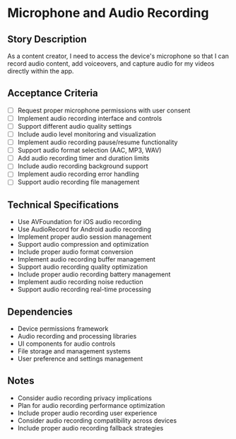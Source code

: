 # Microphone and Audio Recording

## Story Description
As a content creator, I need to access the device's microphone so that I can record audio content, add voiceovers, and capture audio for my videos directly within the app.

## Acceptance Criteria
- [ ] Request proper microphone permissions with user consent
- [ ] Implement audio recording interface and controls
- [ ] Support different audio quality settings
- [ ] Include audio level monitoring and visualization
- [ ] Implement audio recording pause/resume functionality
- [ ] Support audio format selection (AAC, MP3, WAV)
- [ ] Add audio recording timer and duration limits
- [ ] Include audio recording background support
- [ ] Implement audio recording error handling
- [ ] Support audio recording file management

## Technical Specifications
- Use AVFoundation for iOS audio recording
- Use AudioRecord for Android audio recording
- Implement proper audio session management
- Support audio compression and optimization
- Include proper audio format conversion
- Implement audio recording buffer management
- Support audio recording quality optimization
- Include proper audio recording battery management
- Implement audio recording noise reduction
- Support audio recording real-time processing

## Dependencies
- Device permissions framework
- Audio recording and processing libraries
- UI components for audio controls
- File storage and management systems
- User preference and settings management

## Notes
- Consider audio recording privacy implications
- Plan for audio recording performance optimization
- Include proper audio recording user experience
- Consider audio recording compatibility across devices
- Include proper audio recording fallback strategies